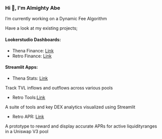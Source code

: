 ### Hi 👋, I'm Almighty Abe

I’m currently working on a Dynamic Fee Algorithm

Have a look at my existing projects;

#### Lookerstudio Dashboards:
- Thena Finance: [Link](https://lookerstudio.google.com/reporting/6764c464-67fe-4d5c-b9dc-fb44df136f9b)
- Retro Finance: [Link](https://lookerstudio.google.com/reporting/735795dd-5d73-4f31-84f5-15d3a73fb370)

#### Streamlit Apps:
- Thena Stats: [Link](https://thena-stats.streamlit.app/)

Track TVL inflows and outflows across various pools
- Retro Tools:[Link](https://retro-tools.streamlit.app/)

A suite of tools and key DEX analytics visualized using Streamlit
- Retro APR: [Link](https://retro-apr.streamlit.app/)

A prototype to reward and display accurate APRs for active liquidityranges in a Uniswap V3 pool
